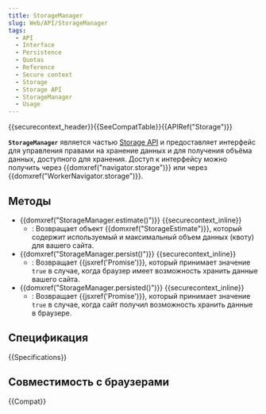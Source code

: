 ```yaml
---
title: StorageManager
slug: Web/API/StorageManager
tags:
  - API
  - Interface
  - Persistence
  - Quotas
  - Reference
  - Secure context
  - Storage
  - Storage API
  - StorageManager
  - Usage
---
```


{{securecontext_header}}{{SeeCompatTable}}{{APIRef("Storage")}}

**`StorageManager`** является частью [Storage API](/ru/docs/Web/API/Storage_API) и предоставляет интерфейс для управления правами на хранение данных и для получения объёма данных, доступного для хранения. Доступ к интерфейсу можно получить через {{domxref("navigator.storage")}} или через {{domxref("WorkerNavigator.storage")}}.

## Методы

- {{domxref("StorageManager.estimate()")}} {{securecontext_inline}}
  - : Возвращает объект {{domxref("StorageEstimate")}}, который содержит используемый и максимальный объем данных (квоту) для вашего сайта.
- {{domxref("StorageManager.persist()")}} {{securecontext_inline}}
  - : Возвращает {{jsxref('Promise')}}, который принимает значение `true` в случае, когда браузер имеет возможность хранить данные вашего сайта.
- {{domxref("StorageManager.persisted()")}} {{securecontext_inline}}
  - : Возвращает {{jsxref('Promise')}}, который принимает значение `true` в случае, когда сайт получил возможность хранить данные в браузере.

## Спецификация

{{Specifications}}

## Совместимость с браузерами

{{Compat}}
